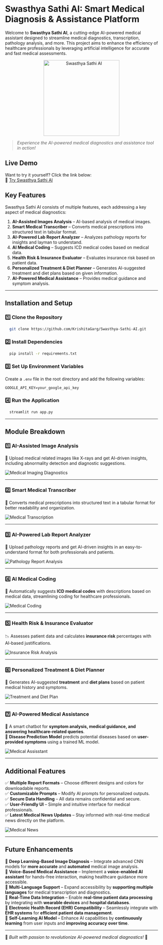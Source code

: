 # Swasthya Sathi AI: Smart Medical Diagnosis & Assistance Platform

Welcome to **Swasthya Sathi AI**, a cutting-edge AI-powered medical assistant designed to streamline medical diagnostics, transcription, pathology analysis, and more. This project aims to enhance the efficiency of healthcare professionals by leveraging artificial intelligence for accurate and fast medical assessments.

<p align="center">
  <img src="assets/icon.jpeg" alt="Swasthya Sathi AI" width="250" height="250" >
</p>

> *Experience the AI-powered medical diagnostics and assistance tool in action!*  

## Live Demo  
Want to try it yourself? Click the link below:  
🔗 [Try Swasthya Sathi AI](https://swasthya-sathi-ai.streamlit.app/)  

## Key Features
Swasthya Sathi AI consists of multiple features, each addressing a key aspect of medical diagnostics:

1. **AI-Assisted Images Analysis** – AI-based analysis of medical images.
2. **Smart Medical Transcriber** – Converts medical prescriptions into structured text in tabular format.
3. **AI-Powered Lab Report Analyzer** – Analyzes pathology reports for insights and layman to understand.
4. **AI Medical Coding** – Suggests ICD medical codes based on medical data.
5. **Health Risk & Insurance Evaluator** – Evaluates insurance risk based on patient data.
6. **Personalized Treatment & Diet Planner** – Generates AI-suggested treatment and diet plans based on given information.
7. **AI-Powered Medical Assistance** – Provides medical guidance and symptom analysis.

---

## Installation and Setup

### **1️⃣ Clone the Repository**
```sh
  git clone https://github.com/KrishitaGarg/Swasthya-Sathi-AI.git
```

### **2️⃣ Install Dependencies**
```sh
  pip install -r requirements.txt
```

### **3️⃣ Set Up Environment Variables**
Create a `.env` file in the root directory and add the following variables:
```env
GOOGLE_API_KEY=your_google_api_key
```  

### **4️⃣ Run the Application**
```sh
  streamlit run app.py
```

---

## Module Breakdown  

### 1️⃣ **AI-Assisted Image Analysis**  
📸 Upload medical related images like X-rays and get AI-driven insights, including abnormality detection and diagnostic suggestions.  

![Medical Imaging Diagnostics](assets/screenshots/medical_imaging.png)

---

### 2️⃣ **Smart Medical Transcriber**  
📝 Converts medical prescriptions into structured text in a tabular format for better readability and organization.  

![Medical Transcription](assets/screenshots/medical_transcription.png)

---

### 3️⃣ **AI-Powered Lab Report Analyzer**  
🔬 Upload pathology reports and get AI-driven insights in an easy-to-understand format for both professionals and patients.  

![Pathology Report Analysis](assets/screenshots/pathology_report.png)

---

### 4️⃣ **AI Medical Coding**  
🏥 Automatically suggests **ICD medical codes** with descriptions based on medical data, streamlining coding for healthcare professionals.  

![Medical Coding](assets/screenshots/medical_coding.png)

---

### 5️⃣ **Health Risk & Insurance Evaluator**  
📉 Assesses patient data and calculates **insurance risk** percentages with AI-based justifications.  

![Insurance Risk Analysis](assets/screenshots/insurance_risk.png)

---

### 6️⃣ **Personalized Treatment & Diet Planner**
🎯 Generates AI-suggested **treatment** and **diet plans** based on patient medical history and symptoms.  

![Treatment and Diet Plan](assets/screenshots/treatment_diet.png)

---

### 7️⃣ **AI-Powered Medical Assistance**  
🤖 A smart chatbot for **symptom analysis, medical guidance, and answering healthcare-related queries**.  
🔬 **Disease Prediction Model** predicts potential diseases based on **user-provided symptoms** using a trained ML model.

![Medical Assisstant](assets/screenshots/medical_assisstant.png)

---

## Additional Features

✅ **Multiple Report Formats** – Choose different designs and colors for downloadable reports.  
✅ **Customizable Prompts** – Modify AI prompts for personalized outputs.  
✅ **Secure Data Handling** – All data remains confidential and secure.  
✅ **User-Friendly UI** – Simple and intuitive interface for medical professionals.  
✅ **Latest Medical News Updates** – Stay informed with real-time medical news directly on the platform.  

![Medical News](assets/screenshots/medical_news.png)

---

## Future Enhancements

🔹 **Deep Learning-Based Image Diagnosis** – Integrate advanced CNN models for **more accurate** and **automated** medical image analysis.  
🔹 **Voice-Based Medical Assistance** – Implement a **voice-enabled AI assistant** for hands-free interaction, making healthcare guidance more accessible.  
🔹 **Multi-Language Support** – Expand accessibility by **supporting multiple languages** for medical transcription and diagnostics.  
🔹 **Real-Time Data Integration** – Enable **real-time patient data processing** by integrating with **wearable devices** and **hospital databases**.  
🔹 **Electronic Health Record (EHR) Compatibility** – Seamlessly integrate with **EHR systems** for **efficient patient data management**.  
🔹 **Self-Learning AI Model** – Enhance AI capabilities by **continuously learning** from user inputs and **improving accuracy over time**.  

---

🚀 *Built with passion to revolutionize AI-powered medical diagnostics!* 🚀
